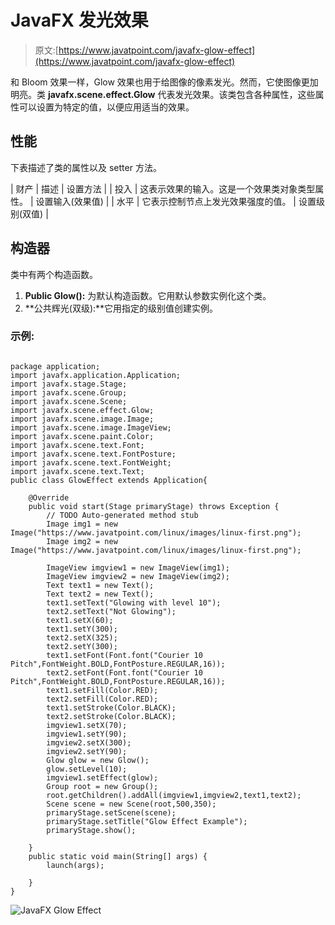 # JavaFX 发光效果

> 原文:[https://www.javatpoint.com/javafx-glow-effect](https://www.javatpoint.com/javafx-glow-effect)

和 Bloom 效果一样，Glow 效果也用于给图像的像素发光。然而，它使图像更加明亮。类 **javafx.scene.effect.Glow** 代表发光效果。该类包含各种属性，这些属性可以设置为特定的值，以便应用适当的效果。

## 性能

下表描述了类的属性以及 setter 方法。

| 财产 | 描述 | 设置方法 |
| 投入 | 这表示效果的输入。这是一个效果类对象类型属性。 | 设置输入(效果值) |
| 水平 | 它表示控制节点上发光效果强度的值。 | 设置级别(双值) |

## 构造器

类中有两个构造函数。

1.  **Public Glow():** 为默认构造函数。它用默认参数实例化这个类。
2.  **公共辉光(双级):**它用指定的级别值创建实例。

### 示例:

```

package application;
import javafx.application.Application;
import javafx.stage.Stage;
import javafx.scene.Group;
import javafx.scene.Scene;
import javafx.scene.effect.Glow;
import javafx.scene.image.Image;
import javafx.scene.image.ImageView;
import javafx.scene.paint.Color;
import javafx.scene.text.Font;
import javafx.scene.text.FontPosture;
import javafx.scene.text.FontWeight;
import javafx.scene.text.Text;
public class GlowEffect extends Application{

	@Override
	public void start(Stage primaryStage) throws Exception {
		// TODO Auto-generated method stub
		Image img1 = new Image("https://www.javatpoint.com/linux/images/linux-first.png");
		Image img2 = new Image("https://www.javatpoint.com/linux/images/linux-first.png");

		ImageView imgview1 = new ImageView(img1);
		ImageView imgview2 = new ImageView(img2);
		Text text1 = new Text();
		Text text2 = new Text();
		text1.setText("Glowing with level 10");
		text2.setText("Not Glowing");
		text1.setX(60);
		text1.setY(300);
		text2.setX(325);
		text2.setY(300);
		text1.setFont(Font.font("Courier 10 Pitch",FontWeight.BOLD,FontPosture.REGULAR,16));
		text2.setFont(Font.font("Courier 10 Pitch",FontWeight.BOLD,FontPosture.REGULAR,16));
		text1.setFill(Color.RED);
		text2.setFill(Color.RED);
		text1.setStroke(Color.BLACK);
		text2.setStroke(Color.BLACK);
		imgview1.setX(70);
		imgview1.setY(90);
		imgview2.setX(300);
		imgview2.setY(90);
		Glow glow = new Glow(); 
		glow.setLevel(10);
		imgview1.setEffect(glow);
		Group root = new Group();
		root.getChildren().addAll(imgview1,imgview2,text1,text2);
		Scene scene = new Scene(root,500,350);
		primaryStage.setScene(scene);
		primaryStage.setTitle("Glow Effect Example");
		primaryStage.show();	

	}
	public static void main(String[] args) {
		launch(args);

	}
}

```

![JavaFX Glow Effect](../Images/b168f6418cd38fd627bad5f2d2e5fdc3.png)
